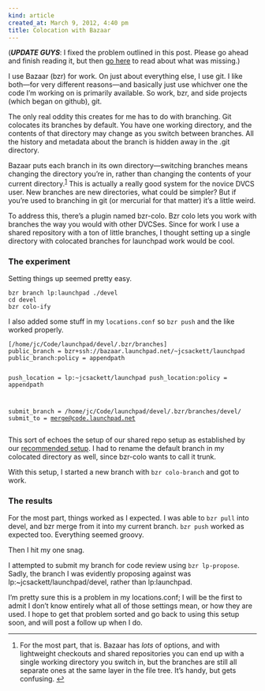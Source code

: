```yaml
---
kind: article
created_at: March 9, 2012, 4:40 pm
title: Colocation with Bazaar
---
```


<div><p>(<strong><em>UPDATE GUYS</em></strong>: I fixed the problem outlined in this post. Please go ahead and finish reading it, but then <a href="http://blog.humanmade.org/post/19410890644/colocation-with-bazaar-the-glorious-fix">go here</a> to read about what was missing.)</p>
<p>I use Bazaar (bzr) for work. On just about everything else, I use git. I like
both&#8212;for very different reasons&#8212;and basically just use whichver one the code
I&#8217;m working on is primarily available. So work, bzr, and side projects (which
began on github), git.</p>
<p>The only real oddity this creates for me has to do with branching. Git
colocates its branches by default. You have one working directory, and the
contents of that directory may change as you switch between branches. All the
history and metadata about the branch is hidden away in the .git directory.</p>
<p>Bazaar puts each branch in its own directory&#8212;switching branches means
changing the directory you&#8217;re in, rather than changing the contents of your
current directory.<sup id="fnref:p19018238488-1"><a href="#fn:p19018238488-1" rel="footnote">1</a></sup> This is actually a really good system for the novice
DVCS user. New branches are new directories, what could be simpler? But if
you&#8217;re used to branching in git (or mercurial for that matter) it&#8217;s a little
weird.</p>
<p>To address this, there&#8217;s a plugin named bzr-colo. Bzr colo lets you work with
branches the way you would with other DVCSes. Since for work I use a shared
repository with a ton of little branches, I thought setting up a single
directory with colocated branches for launchpad work would be cool.</p>
<h3>The experiment</h3>
<p>Setting things up seemed pretty easy.</p>
<pre><code>bzr branch lp:launchpad ./devel
cd devel
bzr colo-ify
</code></pre>
<p>I also added some stuff in my <code>locations.conf</code> so <code>bzr push</code> and the like
worked properly.</p>
<pre><code>[/home/jc/Code/launchpad/devel/.bzr/branches]
public_branch = bzr+ssh://bazaar.launchpad.net/~jcsackett/launchpad
public_branch:policy = appendpath

push_location = lp:~jcsackett/launchpad
push_location:policy = appendpath

submit_branch = /home/jc/Code/launchpad/devel/.bzr/branches/devel/
submit_to = merge@code.launchpad.net
</code></pre>
<p>This sort of echoes the setup of our shared repo setup as established by our
<a href="http://bazaar.launchpad.net/~launchpad-pqm/launchpad/devel/view/head:/utilities/rocketfuel-setup">recommended setup</a>. I had to rename the default branch in my colocated
directory as well, since bzr-colo wants to call it trunk.</p>
<p>With this setup, I started a new branch with <code>bzr colo-branch</code> and got to
work.</p>
<h3>The results</h3>
<p>For the most part, things worked as I expected. I was able to <code>bzr pull</code> into
devel, and bzr merge from it into my current branch. <code>bzr push</code> worked as
expected too. Everything seemed groovy.</p>
<p>Then I hit my one snag.</p>
<p>I attempted to submit my branch for code review using <code>bzr lp-propose</code>. Sadly,
the branch I was evidently proposing against was
lp:~jcsackett/launchpad/devel, rather than lp:launchpad.</p>
<p>I&#8217;m pretty sure this is a problem in my locations.conf; I will be the first to
admit I don&#8217;t know entirely what all of those settings mean, or how they are
used. I hope to get that problem sorted and go back to using this setup
soon, and will post a follow up when I do.</p>
<div class="footnotes">
<hr /><ol><li id="fn:p19018238488-1">
<p>For the most part, that is. Bazaar has <em>lots</em> of options, and with
lightweight checkouts and shared repositories you can end up with a single
working directory you switch in, but the branches are still all separate ones
at the same layer in the file tree. It&#8217;s handy, but gets confusing. <a href="#fnref:p19018238488-1" rev="footnote">↩</a></p>
</li>
</ol></div></div>